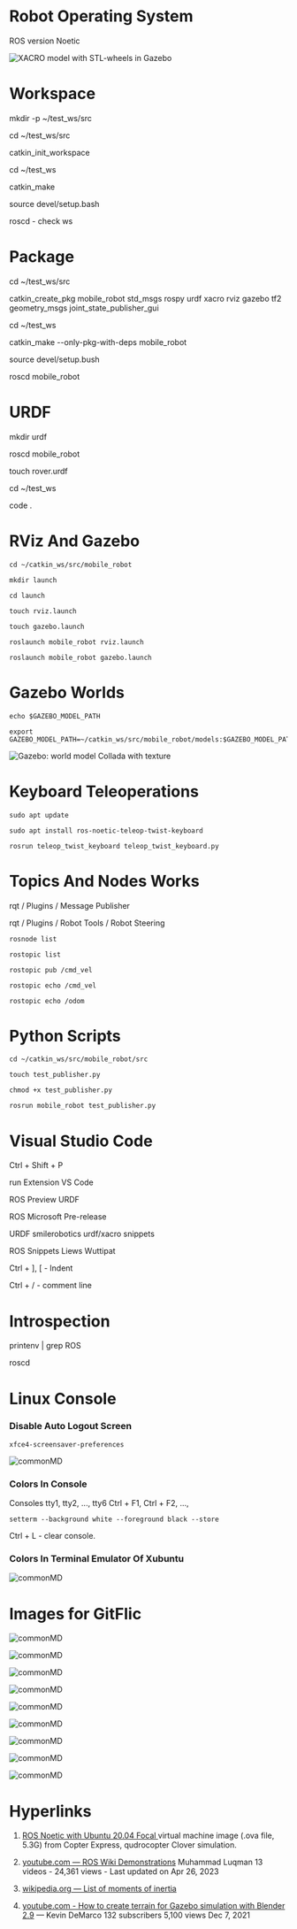 # Robot Operating System
ROS version Noetic

![XACRO model with STL-wheels in Gazebo](mobile_robot/ros_gazebo_test02.png)

# Workspace
mkdir -p ~/test_ws/src

cd ~/test_ws/src

catkin_init_workspace

cd ~/test_ws

catkin_make

source devel/setup.bash

roscd - check ws

# Package
cd ~/test_ws/src

catkin_create_pkg mobile_robot std_msgs rospy urdf 
                xacro rviz gazebo tf2 
                geometry_msgs 
                joint_state_publisher_gui

cd ~/test_ws

catkin_make --only-pkg-with-deps mobile_robot

source devel/setup.bush

roscd mobile_robot

# URDF
mkdir urdf

roscd mobile_robot

touch rover.urdf

cd ~/test_ws

code .

# RViz And Gazebo
```
cd ~/catkin_ws/src/mobile_robot
```
```
mkdir launch
```
```
cd launch
```
```
touch rviz.launch
```
```
touch gazebo.launch
```
```
roslaunch mobile_robot rviz.launch
```
```
roslaunch mobile_robot gazebo.launch
```
# Gazebo Worlds
```
echo $GAZEBO_MODEL_PATH
```
```
export GAZEBO_MODEL_PATH=~/catkin_ws/src/mobile_robot/models:$GAZEBO_MODEL_PATH
```
![Gazebo: world model Collada with texture](mobile_robot/gazebo_world_test01.png)
# Keyboard Teleoperations
```
sudo apt update
```
```
sudo apt install ros-noetic-teleop-twist-keyboard
```
```
rosrun teleop_twist_keyboard teleop_twist_keyboard.py
```

# Topics And Nodes Works
rqt / Plugins / Message Publisher

rqt / Plugins / Robot Tools / Robot Steering
```
rosnode list
```
```
rostopic list
```
```
rostopic pub /cmd_vel
```
```
rostopic echo /cmd_vel
```
```
rostopic echo /odom
```

# Python Scripts
```
cd ~/catkin_ws/src/mobile_robot/src
```
```
touch test_publisher.py
```
```
chmod +x test_publisher.py
```
```
rosrun mobile_robot test_publisher.py
```



# Visual Studio Code

Ctrl + Shift + P

run Extension VS Code

ROS Preview URDF

ROS Microsoft Pre-release

URDF smilerobotics urdf/xacro snippets

ROS Snippets Liews Wuttipat

Ctrl + ], [ - Indent

Ctrl + / - comment line

# Introspection
printenv | grep ROS

roscd

# Linux Console 
### Disable Auto Logout Screen
```
xfce4-screensaver-preferences
```
![commonMD](mobile_robot/xubuntu_lockscreen_off.png)
### Colors In Console
Consoles tty1, tty2, ..., tty6
Ctrl + F1, Ctrl + F2, ..., 
```
setterm --background white --foreground black --store
```
Ctrl + L - clear console.
### Colors In Terminal Emulator Of Xubuntu
![commonMD](mobile_robot/xubuntu_colors_terminal.png)

# Images for GitFlic

![commonMD](mobile_robot/ros_extension_settings.png)

![commonMD](mobile_robot/ros_urdf_preview01.png)

![commonMD](mobile_robot/ros_urdf_preview02.png)

![commonMD](mobile_robot/ros_rviz_test01.png)

![commonMD](mobile_robot/ros_rviz_test02.png)

![commonMD](mobile_robot/ros_rviz_test03.png)

![commonMD](mobile_robot/ros_rviz_test04.png)

![commonMD](mobile_robot/ros_gazebo_test01.png)

![commonMD](mobile_robot/ros_gazebo_test02.png)

# Hyperlinks

1. [ROS Noetic with Ubuntu 20.04 Focal ](https://github.com/CopterExpress/clover_vm/releases/tag/v1.4) virtual machine image (.ova file, 5.3G) from Copter Express, qudrocopter Clover simulation.

1. [youtube.com&nbsp;&mdash;  ROS Wiki Demonstrations](https://www.youtube.com/playlist?list=PLBbhfIdh4NdgBBkX7q0Y3UukO2_ZoICee) 
Muhammad Luqman 13 videos - 24,361 views - Last updated on Apr 26, 2023

1. [wikipedia.org&nbsp;&mdash;  List of moments of inertia](https://en.wikipedia.org/wiki/List_of_moments_of_inertia)

1. [youtube.com - How to create terrain for Gazebo simulation with Blender 2.9](https://www.youtube.com/watch?v=GNbH8Pf7nGk)&nbsp;&mdash; Kevin DeMarco 132 subscribers 5,100 views  Dec 7, 2021